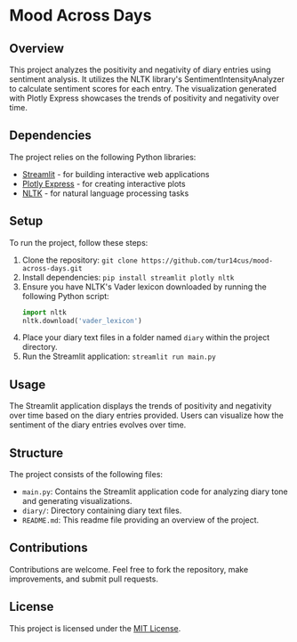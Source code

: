 # Mood Across Days

## Overview
This project analyzes the positivity and negativity of diary entries using sentiment analysis. It utilizes the NLTK library's SentimentIntensityAnalyzer to calculate sentiment scores for each entry. The visualization generated with Plotly Express showcases the trends of positivity and negativity over time.

## Dependencies
The project relies on the following Python libraries:
- [Streamlit](https://streamlit.io/) - for building interactive web applications
- [Plotly Express](https://plotly.com/python/plotly-express/) - for creating interactive plots
- [NLTK](https://www.nltk.org/) - for natural language processing tasks

## Setup
To run the project, follow these steps:
1. Clone the repository: `git clone https://github.com/tur14cus/mood-across-days.git`
2. Install dependencies: `pip install streamlit plotly nltk`
3. Ensure you have NLTK's Vader lexicon downloaded by running the following Python script:
   ```python
   import nltk
   nltk.download('vader_lexicon')
   ```
4. Place your diary text files in a folder named `diary` within the project directory.
5. Run the Streamlit application: `streamlit run main.py`

## Usage
The Streamlit application displays the trends of positivity and negativity over time based on the diary entries provided. Users can visualize how the sentiment of the diary entries evolves over time.

## Structure
The project consists of the following files:
- `main.py`: Contains the Streamlit application code for analyzing diary tone and generating visualizations.
- `diary/`: Directory containing diary text files.
- `README.md`: This readme file providing an overview of the project.

## Contributions
Contributions are welcome. Feel free to fork the repository, make improvements, and submit pull requests.

## License
This project is licensed under the [MIT License](LICENSE).
